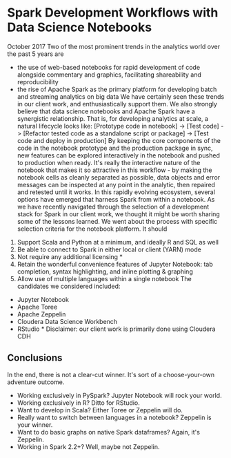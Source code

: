 # Spark Development Workflows with Data Science Notebooks
October 2017
Two of the most prominent trends in the analytics world over the past 5 years are 
* the use of web-based notebooks for rapid development of code alongside commentary and graphics, facilitating shareability and reproducibility
* the rise of Apache Spark as the primary platform for developing batch and streaming analytics on big data
We have certainly seen these trends in our client work, and enthusiastically support them. We also strongly believe that data science notebooks and Apache Spark have a synergistic relationship. That is, for developing analytics at scale, a natural lifecycle looks like:
\[Prototype code in notebook\] \-> \[Test code\] \-> \[Refactor tested code as a standalone script or package\] \-> \[Test code and deploy in production\]
By keeping the core components of the code in the notebook prototype and the production package in sync, new features can be explored interactively in the notebook and pushed to production when ready. It's really the interactive nature of the notebook that makes it so attractive in this workflow - by making the notebook cells as cleanly separated as possible, data objects and error messages can be inspected at any point in the analytic, then repaired and retested until it works.
In this rapidly evolving ecosystem, several options have emerged that harness Spark from within a notebook. As we have recently navigated through the selection of a development stack for Spark in our client work, we thought it might be worth sharing some of the lessons learned. We went about the process with specific selection criteria for the notebook platform. It should
1. Support Scala and Python at a minimum, and ideally R and SQL as well
2. Be able to connect to Spark in either local or client (YARN) mode
3. Not require any additional licensing \*
4. Retain the wonderful convenience features of Jupyter Notebook: tab completion, syntax highlighting, and inline plotting & graphing
5. Allow use of multiple languages within a single notebook
The candidates we considered included:
* Jupyter Notebook
* Apache Toree
* Apache Zeppelin
* Cloudera Data Science Workbench
* RStudio
\* Disclaimer: our client work is primarily done using Cloudera CDH
## Conclusions
In the end, there is not a clear-cut winner. It's sort of a choose-your-own adventure outcome. 
* Working exclusively in PySpark? Jupyter Notebook will rock your world.
* Working exclusively in R? Ditto for RStudio.
* Want to develop in Scala? Either Toree or Zeppelin will do.
* Really want to switch between languages in a notebook? Zeppelin is your winner.
* Want to do basic graphs on native Spark dataframes? Again, it's Zeppelin.
* Working in Spark 2.2+? Well, maybe not Zeppelin.  
